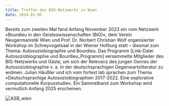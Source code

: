 ```yaml
---
title: Treffen des BIG-Netzwerks in Wien
date: 2024-01-05
---
```

Bereits zum zweiten Mal fand Anfang November 2023 ein vom Netzwerk »Bourdieu in den Geisteswissenschaften (BiG)«, dem Verein Neugermanistik Wien und Prof. Dr. Norbert Christian Wolf organisierter Workshop im Schreyvogelsaal in der Wiener Hofburg statt – diesmal zum Thema: Autosoziobiographie und Bourdieu. Das Programm [Link-Datei Autosoziobiographie und Bourdieu_Programm] versammelte Mitglieder des BIG-Netzwerks und Gäste, um sich der Relevanz des jungen Genres der Autosoziobiographie v. a. in der deutschsprachigen Gegenwartsliteratur zu widmen. Julian Häußler und ich vom fortext lab sprachen zum Thema »Deutschsprachige Autosoziobiographien 2017-2022. Eine explorative computationelle Korpusstudie«. Ein Sammelband zum Workshop wird vermutlich Anfang 2025 erscheinen.

![ASB_wien](/images/ASB-Wien.png#floatrightintext)
